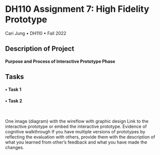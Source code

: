 # DH110 Assignment 7: High Fidelity Prototype
Cari Jung • DH110 • Fall 2022

## Description of Project
#### Purpose and Process of Interactive Prototype Phase

## Tasks
#### • Task 1

#### •  Task 2


<p>&nbsp;</p>



One image (diagram) with the wireflow with graphic design 
Link to the interactive prototype or embed the interactive prototype.
Evidence of cognitive walkthrough
If you have multiple versions of prototypes by reflecting the evaluation with others, provide them with the description of what you learned from other’s feedback and what you have made the changes. 
